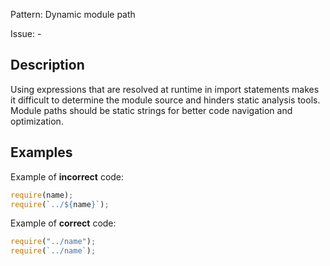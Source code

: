 Pattern: Dynamic module path

Issue: -

## Description

Using expressions that are resolved at runtime in import statements makes it difficult to determine the module source and hinders static analysis tools. Module paths should be static strings for better code navigation and optimization.

## Examples

Example of **incorrect** code:
```javascript
require(name);
require(`../${name}`);
```

Example of **correct** code:
```javascript
require("../name");
require(`../name`);
```